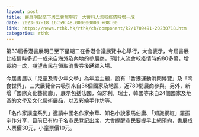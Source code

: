 ```yaml
---
layout: post
title: 書展明起至下周二會展舉行　大會料人流較疫情時增一成
date: 2023-07-18 16:59:48.000000000 +08:00
link: https://news.rthk.hk/rthk/ch/component/k2/1709491-20230718.htm
categories: rthk
---
```


第33屆香港書展明日至下星期二在香港會議展覽中心舉行，大會表示，今屆書展比疫情時多近一成來自海外及內地的參展商，預計人流會較疫情時的80多萬，增長約一成，期望市民在領取消費券後踴躍入場。

今屆書展以「兒童及青少年文學」為年度主題，設有「香港運動消閑博覽」及「零食世界」，三大展覽合共吸引來自36個國家及地區，近780間展商參與。另外，新增「國際文化藝術廊」，展示包括法國，匈牙利，瑞士，韓國等來自24個國家及地區的文學及文化藝術展品，以及彩繪手作坊等。

「名作家講座系列」邀請中國名作家余華、知名小說家馬伯庸、「知識網紅」羅振宇作分享，目前已有約千名市民登記出席，大會提醒市民要提早上網預約，書展成人票價30元，小童票價10元。
